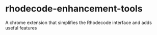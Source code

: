 # rhodecode-enhancement-tools
A chrome extension that simplifies the Rhodecode interface and adds useful features
